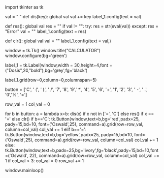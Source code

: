import tkinter as tk

val = " "
def dis(key):
    global val
    val += key
    label_1.config(text = val)

def res():
    global val
    res = ""
    if val != "":
        try:
            res = str(eval(val))
        except:
            res = "Error"
            val = ""
        label_1.config(text = res)

def clr():
    global val
    val = ""
    label_1.config(text = val,)    
    

window = tk.Tk()
window.title("CALCULATOR")
window.configure(bg='green')

label_1 = tk.Label(window,width = 30,height=4,font = ("Dosis",20,"bold"),bg='grey',fg='black')

label_1.grid(row=0,column=0,columnspan=5)



button = ['C', ' (', ' )', ' /',
           '7', '8', '9',' *',
           '4', '5', '6', '+',
           '1', '2', '3', ' -',
           ' .', '0','%', '=']

row_val = 1
col_val = 0

for b in button:
    a = lambda x=b: dis(x) if x not in ['=', 'C'] else res() if x == '=' else clr()
    if b=='C':
        tk.Button(window,text=b,bg='red',padx=25, pady=15,bd=10, font=('Oswald',25), command=a).grid(row=row_val, column=col_val)
        col_val += 1
    elif b=='=':
        tk.Button(window,text=b,bg='yellow',padx=25, pady=15,bd=10, font=('Oswald',25), command=a).grid(row=row_val, column=col_val)
        col_val += 1
    else:
        tk.Button(window,text=b,padx=25,bg='ivory',fg='black',pady=15,bd=10,font=('Oswald', 22), command=a).grid(row=row_val, column=col_val)
        col_val += 1
        if col_val > 3:
            col_val = 0
            row_val += 1

window.mainloop()
